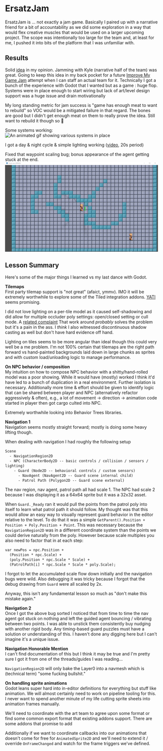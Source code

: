 # ErsatzJam

ErsatzJam is ... not exactly a jam game. Basically I paired up with a narrative friend for a bit of accountability as we did some exploration in a way that would flex creative muscles that would be used on a larger upcoming project. The scope was intentionally too large for the team and, at least for me, I pushed it into bits of the platform that I was unfamiliar with.

## Results

Solid [idea](./readme/pitch.md) in my opinion. Jamming with Kyle (narrative half of the team) was great. Going to keep this idea in my back pocket for a future [Improve My Game Jam](https://itch.io/jam/imgj33) attempt when I can staff an actual team for it. Technically I got a bunch of the experience with Godot that I wanted but as a game : huge flop. Systems were in place enough to start wiring but lack of art/level design support was a huge issue and drain motivationally

My long standing metric for jam success is "game has enough meat to want to rebuild" so VOC would be a mitigated failure in that regard. The bones are good but I didn't get enough meat on them to really prove the idea. Still want to rebuild it though so :shrug:

Some systems working:
![An animated gif showing various systems in place](./readme/systems-sm.gif)

I got a day & night cycle & simple lighting working ([video](./readme/dn_cycle.mp4), 20s period)

Fixed that waypoint scaling bug; bonus appearance of the agent getting stuck at the end.
![An animated gif showing that pathfinding works](./readme/path-finding3.gif)

## Lesson Summary

Here's some of the major things I learned vs my last dance with Godot.

**Tilemaps**  
First party tilemap support is "not great" (afaict, ymmv). IMO it will be extremely worthwhile to explore some of the Tiled integration addons. [YATI](https://godotengine.org/asset-library/asset/1772) seems promising.

I did not love lighting on a per-tile model as it caused self-shadowing and did allow for multiple occluder poly settings: open/closed setting or cull mode. A [related complaint](https://forum.godotengine.org/t/disabling-self-shading-on-tilemaps-in-godot-4/36987/4) That work around _probably_ solves the problem but it's a pain in the ass. I _think_ I also witnessed discontinuous shadow casting as well but don't have hard evidence off hand.

Lighting on tiles seems to be more angular than ideal though this could very well be a me problem. I'm not 100% certain that tilemaps are the right path forward vs hand-painted backgrounds laid down in large chunks as sprites and with custom load/unloading logic to manage performance.

**On NPC behavior / composition**  
My intuition on how to compose NPC behavior with a shitty/hand-rolled model was a poor showing. While it would have (mostly) worked I think it'd have led to a bunch of duplication in a real environment. Further isolation is necessary. Additionally more time & effort should be given to identify logic that can be shared between player and NPC (alternatively refactor aggressively & often), e.g., a lot of movement -> direction -> animation code started in player then got cargo culted into NPC.

Extremely worthwhile looking into Behavior Trees libraries.

**Navigation 1**  
Navigation seems mostly straight forward; mostly is doing some heavy lifting though.

When dealing with navigation I had roughly the following setup

```
Scene
  - NavigationRegion2D
  - NPC (CharacterBody2D -- basic controls / collision / sensors / lighting)
    - Guard (Node2D -- behavioral controls / custom sensors)
      - NavAgent (NavAgent2D -- Guard scene internal child)
      - Patrol Path (Polygon2D -- Guard scene external)
```

The nav region, nav agent, patrol path all had scale 1. The NPC had scale 2 because I was displaying it as a 64x64 sprite but it was a 32x32 asset.

When `Guard._Ready` ran it would pull the points from the patrol poly into itself to learn what patrol path it should follow. My thought was that this would allow an easy way to visually represent guard behavior in the editor relative to the level. To do that it was a simple `GetParent().Position + Position + Poly.Position + Point`. This was necessary because the `NavigationRegion2D` was in a different coordinate system than the points we could derive naturally from the poly. However because scale multiples you also need to factor that in at each step:

```
var newPos = npc.Position +
  (Position * npc.Scale) +
  (poly.Position * npc.Scale * Scale) +
  (PatrolPath[i] * npc.Scale * Scale * poly.Scale);
```

I forgot to let the accumulated scale flow down initially and the navigation bugs were wild. Also debugging it was tricky because I forgot that the debug drawing from `Guard` were all scaled by 2x.

Anyway, this isn't any fundamental lesson so much as "don't make this mistake again."

**Navigation 2**  
Once I got the above bug sorted I noticed that from time to time the nav agent got stuck on nothing and left the guided agent bouncing / vibrating between two points. I was able to unstick them consistently buy nudging with another rigid body. Any timing-based guard puzzles must have a solution or understanding of this. I haven't done any digging here but I can't imagine it's a unique issue.

**Navigation Honorable Mention**  
I can't find documentation of this but I think it may be true and I'm pretty sure I got it from one of the threads/guides I was reading...

`NavigationRegion2D` will only bake the Layer0 into a navmesh which is (technical term) "some fucking bullshit."

**On handling sprite animations**  
Godot leans super hard into in-editor definitions for everything but stuff like animation. We will almost certainly need to work on pipeline tooling for this. I never want to spend another minute of my life cutting sprite sheets into animation frames manually.

We'll need to coordinate with the art team to agree upon some format or find some common export format that existing addons support. There are some addons that promise to add

Additionally if we want to coordinate callbacks into our animations that doesn't come for free for `AnimatedSprite2D` and we'll need to extend it / override `OnFrameChanged` and watch for the frame triggers we've defined.